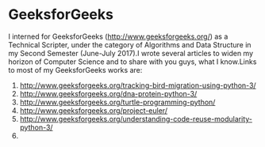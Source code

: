 # GeeksforGeeks
I interned for GeeksforGeeks (http://www.geeksforgeeks.org/) as a Technical Scripter, under the category of Algorithms and Data Structure in my Second Semester (June-July 2017).I wrote several articles to widen my horizon of Computer Science and to share with you guys, what I know.Links to most of my GeeksforGeeks works are:
1. http://www.geeksforgeeks.org/tracking-bird-migration-using-python-3/
2. http://www.geeksforgeeks.org/dna-protein-python-3/
3. http://www.geeksforgeeks.org/turtle-programming-python/
4. http://www.geeksforgeeks.org/project-euler/
5. http://www.geeksforgeeks.org/understanding-code-reuse-modularity-python-3/
6.
